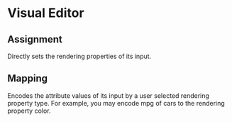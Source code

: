 # Visual Editor

## Assignment
Directly sets the rendering properties of its input.

## Mapping
Encodes the attribute values of its input by a user selected rendering property type. For example, you may encode mpg of cars to the rendering property color.
